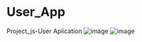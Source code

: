 # User_App
Project_js-User Aplication
![image](https://github.com/user-attachments/assets/2736e4ed-0c95-455d-b7e7-845fe44f1cfa)
![image](https://github.com/user-attachments/assets/8a326193-b089-4ed6-b65d-d1131e952b0c)

